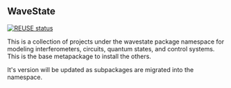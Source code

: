 WaveState
----------
[![REUSE status](https://api.reuse.software/badge/git.fsfe.org/reuse/api)](https://api.reuse.software/info/git.fsfe.org/reuse/api)

This is a collection of projects under the wavestate package namespace for
modeling interferometers, circuits, quantum states, and control systems. This is
the base metapackage to install the others.

It's version will be updated as subpackages are migrated into the namespace.

